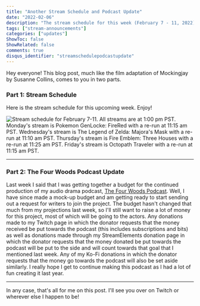 ```yaml
---
title: "Another Stream Schedule and Podcast Update"
date: "2022-02-06"
description: "The stream schedule for this week (February 7 - 11, 2022) and an important update for The Four Woods Podcast"
tags: ["stream-announcements"]
categories: ["updates"]
ShowToc: false
ShowRelated: false
comments: true
disqus_identifier: "streamschedulepodcastupdate"
---
```


Hey everyone! This blog post, much like the film adaptation of Mockingjay by Susanne Collins, comes to you in two parts.

### Part 1: Stream Schedule

Here is the stream schedule for this upcoming week. Enjoy!

![Stream schedule for February 7-11. All streams are at 1:00 pm PST. Monday's stream is Pokemon GenLocke: FireRed with a re-run at 11:15 am PST. Wednesday's stream is The Legend of Zelda: Majora's Mask with a re-run at 11:10 am PST. Thursday's stream is Fire Emblem: Three Houses with a re-run at 11:25 am PST. Friday's stream is Octopath Traveler with a re-run at 11:15 am PST.](https://imgur.com/LsJv53H.png)

---

### Part 2: The Four Woods Podcast Update

Last week I said that I was getting together a budget for the continued production of my audio drama podcast, [The Four Woods Podcast](https://beacons.page/4woodspodcast). Well, I have since made a mock-up budget and am getting ready to start sending out a request for writers to join the project. The budget hasn't changed that much from my projections last week, so I'll still want to raise a lot of money for this project, most of which will be going to the actors. Any donations made to my Twitch page in which the donator requests that the money received be put towards the podcast (this includes subscriptions and bits) as well as donations made through my StreamElements donation page in which the donator requests that the money donated be put towards the podcast will be put to the side and will count towards that goal that I mentioned last week. Any of my Ko-Fi donations in which the donator requests that the money go towards the podcast will also be set aside similarly. I really hope I get to continue making this podcast as I had a lot of fun creating it last year.

---

In any case, that's all for me on this post. I'll see you over on Twitch or wherever else I happen to be!